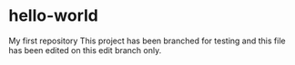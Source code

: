 # hello-world
My first repository
This project has been branched for testing and this file has been edited on this edit branch only.
